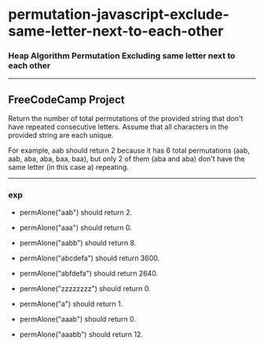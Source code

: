# permutation-javascript-exclude-same-letter-next-to-each-other

### Heap Algorithm Permutation Excluding same letter next to each other

___
## FreeCodeCamp Project

Return the number of total permutations of the provided string that don't have repeated consecutive letters. Assume that all characters in the provided string are each unique.

For example, aab should return 2 because it has 6 total permutations (aab, aab, aba, aba, baa, baa), but only 2 of them (aba and aba) don't have the same letter (in this case a) repeating.

___
### **exp**

- permAlone("aab") should return 2.

- permAlone("aaa") should return 0.

- permAlone("aabb") should return 8.

- permAlone("abcdefa") should return 3600.

- permAlone("abfdefa") should return 2640.

- permAlone("zzzzzzzz") should return 0.

- permAlone("a") should return 1.

- permAlone("aaab") should return 0.

- permAlone("aaabb") should return 12.
